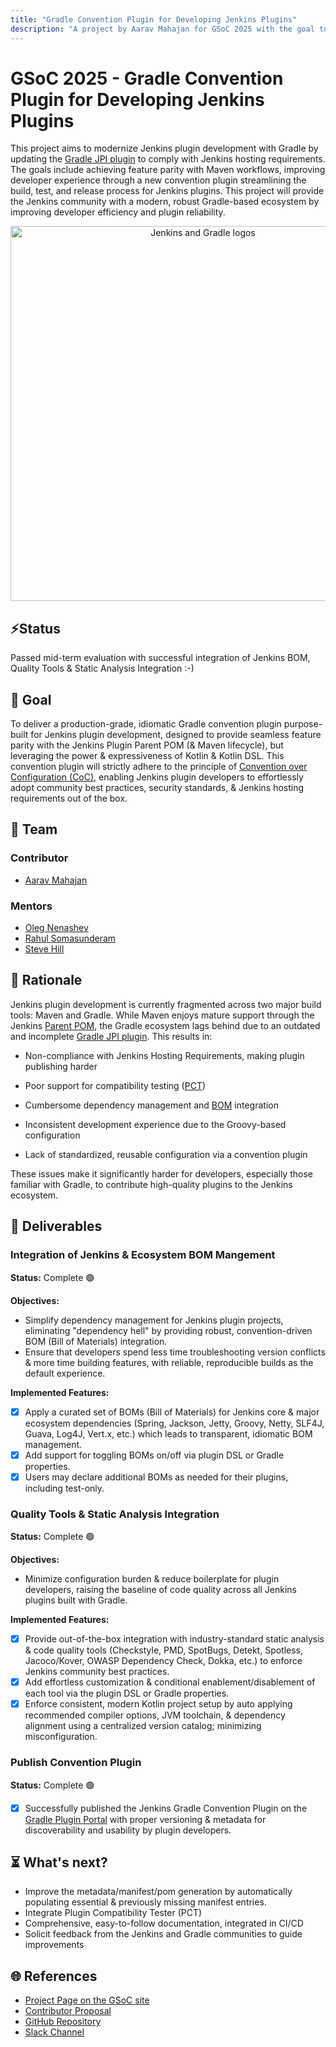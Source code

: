 ```yaml
---
title: "Gradle Convention Plugin for Developing Jenkins Plugins"
description: "A project by Aarav Mahajan for GSoC 2025 with the goal to revive and empower the Gradle-based development ecosystem within the Jenkins community, enabling easier, more modern plugin development using Kotlin and Gradle"
---
```


# GSoC 2025 - Gradle Convention Plugin for Developing Jenkins Plugins

This project aims to modernize Jenkins plugin development with Gradle by updating the [Gradle JPI plugin](https://github.com/jenkinsci/gradle-jpi-plugin) to comply with Jenkins hosting requirements. The goals include achieving feature parity with Maven workflows, improving developer experience through a new convention plugin streamlining the build, test, and release process for Jenkins plugins. This project will provide the Jenkins community with a modern, robust Gradle-based ecosystem by improving developer efficiency and plugin reliability.

<div style="text-align:center;">
  <img src="../images/Jenkins-Gradle.png" alt="Jenkins and Gradle logos" width="600">
</div>

## ⚡Status

Passed mid-term evaluation with successful integration of Jenkins BOM, Quality Tools & Static Analysis Integration :-)

## 🚩 Goal

To deliver a production-grade, idiomatic Gradle convention plugin purpose-built for Jenkins plugin development, designed to provide seamless feature parity with the Jenkins Plugin Parent POM (& Maven lifecycle), but leveraging the power & expressiveness of Kotlin & Kotlin DSL. This convention plugin will strictly adhere to the principle of [Convention over Configuration (CoC)](https://en.wikipedia.org/wiki/Convention_over_configuration), enabling Jenkins plugin developers to effortlessly adopt community best practices, security standards, & Jenkins hosting requirements out of the box.

## 🤝 Team

### Contributor

- [Aarav Mahajan](https://github.com/aaravmahajanofficial)

### Mentors

- [Oleg Nenashev](https://github.com/oleg-nenashev)
- [Rahul Somasunderam](https://github.com/rahulsom)
- [Steve Hill](https://github.com/sghill)

## 🧩 Rationale

Jenkins plugin development is currently fragmented across two major build tools: Maven and Gradle. While Maven enjoys mature support through the Jenkins [Parent POM](https://github.com/jenkinsci/plugin-pom), the Gradle ecosystem lags behind due to an outdated and incomplete [Gradle JPI plugin](https://github.com/jenkinsci/gradle-jpi-plugin). This results in:

- Non-compliance with Jenkins Hosting Requirements, making plugin publishing harder

- Poor support for compatibility testing ([PCT](https://github.com/jenkinsci/plugin-compat-tester))

- Cumbersome dependency management and [BOM](https://github.com/jenkinsci/bom) integration

- Inconsistent development experience due to the Groovy-based configuration

- Lack of standardized, reusable configuration via a convention plugin

These issues make it significantly harder for developers, especially those familiar with Gradle, to contribute high-quality plugins to the Jenkins ecosystem.

## 📝 Deliverables

### Integration of Jenkins & Ecosystem BOM Mangement

**Status:** Complete :green_circle:

**Objectives:**

- Simplify dependency management for Jenkins plugin projects, eliminating "dependency hell" by providing robust, convention-driven BOM (Bill of Materials) integration.
- Ensure that developers spend less time troubleshooting version conflicts & more time building features, with reliable, reproducible builds as the default experience.

**Implemented Features:**

- [x] Apply a curated set of BOMs (Bill of Materials) for Jenkins core & major ecosystem dependencies (Spring, Jackson, Jetty, Groovy, Netty, SLF4J, Guava, Log4J, Vert.x, etc.) which leads to transparent, idiomatic BOM management.
- [x] Add support for toggling BOMs on/off via plugin DSL or Gradle properties.
- [x] Users may declare additional BOMs as needed for their plugins, including test-only.

### Quality Tools & Static Analysis Integration

**Status:** Complete :green_circle:

**Objectives:**

- Minimize configuration burden & reduce boilerplate for plugin developers, raising the baseline of code quality across all Jenkins plugins built with Gradle.

**Implemented Features:**

- [x] Provide out-of-the-box integration with industry-standard static analysis & code quality tools (Checkstyle, PMD, SpotBugs, Detekt, Spotless, Jacoco/Kover, OWASP Dependency Check, Dokka, etc.) to enforce Jenkins community best practices.
- [x] Add effortless customization & conditional enablement/disablement of each tool via the plugin DSL or Gradle properties.
- [x] Enforce consistent, modern Kotlin project setup by auto applying recommended compiler options, JVM toolchain, & dependency alignment using a centralized version catalog; minimizing misconfiguration.

### Publish Convention Plugin

**Status:** Complete :green_circle:

- [x] Successfully published the Jenkins Gradle Convention Plugin on the [Gradle Plugin Portal](https://plugins.gradle.org/plugin/io.github.aaravmahajanofficial.jenkins-gradle-convention-plugin) with proper versioning & metadata for discoverability and usability by plugin developers.

## ⏳ What's next?

- Improve the metadata/manifest/pom generation by automatically populating essential & previously missing manifest entries.
- Integrate Plugin Compatibility Tester (PCT)
- Comprehensive, easy-to-follow documentation, integrated in CI/CD
- Solicit feedback from the Jenkins and Gradle communities to guide improvements

## 🌐 References

- [Project Page on the GSoC site](https://summerofcode.withgoogle.com/programs/2025/projects/3ujOIGDx)
- [Contributor Proposal](https://docs.google.com/document/d/1W-_rDWrnHSgV3fGdQWSryOmym15e9TEoHlBvQJysJgw/edit?usp=sharing)
- [GitHub Repository](https://github.com/aaravmahajanofficial/jenkins-gradle-convention-plugin)
- [Slack Channel](https://gradle-community.slack.com/archives/C08S0GKMB5G)
